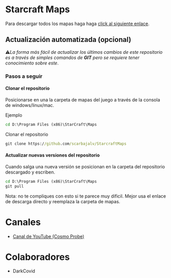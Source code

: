# Starcraft Maps
Para descargar todos los mapas haga haga [click al siguiente enlace](https://github.com/scarbajalv/StarcraftMaps/archive/main.zip).

## Actualización automatizada (opcional)
⚠️*La forma más fácil de actualizar los últimos cambios de este repositorio es a través de simples comandos de **GIT** pero se requiere tener conocimiento sobre este*.

### Pasos a seguir

#### Clonar el repositorio
Posicionarse en una la carpeta de mapas del juego a través de la consola de windows/linux/mac.

Ejemplo
``` cmd
cd D:\Program Files (x86)\StarCraft\Maps
```

Clonar el repositorio
``` cmd
git clone https://github.com/scarbajalv/StarcraftMaps
```

#### Actualizar nuevas versiones del repositorio
Cuando salga una nueva versión se posicionan en la carpeta del repositorio descargado y escriben.

``` cmd
cd D:\Program Files (x86)\StarCraft\Maps
git pull
```

Nota: no te compliques con esto si te parece muy dificil. Mejor usa el enlace de descarga directo y reemplaza la carpeta de mapas.

# Canales
- [Canal de YouTube (Cosmo Probe)](https://www.youtube.com/channel/UCZQZZbXgG_Q77_ONH7vWYgg)

# Colaboradores
- DarkCovid

